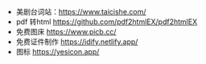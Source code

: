 - 美剧台词站：https://www.taicishe.com/
- pdf 转html https://github.com/pdf2htmlEX/pdf2htmlEX
- 免费图床 https://www.picb.cc/
- 免费证件制作 https://idify.netlify.app/
- 图标 https://yesicon.app/

